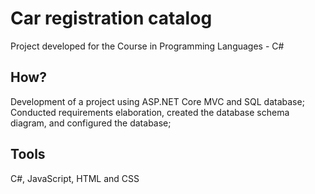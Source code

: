 # Car registration catalog

Project developed for the Course in Programming Languages - C#	

## How?
Development of a project  using ASP.NET Core MVC and SQL database;
Conducted requirements elaboration, created the database schema diagram, and configured the database;

## Tools
C#, JavaScript, HTML and CSS







